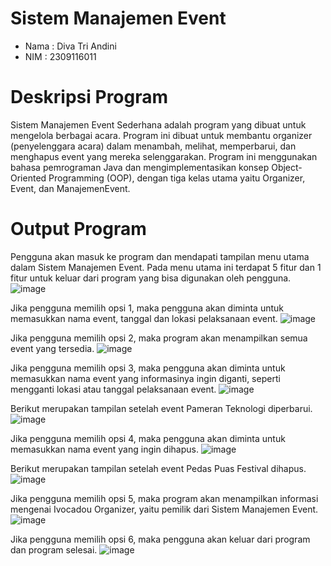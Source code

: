 # Sistem Manajemen Event
- Nama    : Diva Tri Andini
- NIM     : 2309116011

# Deskripsi Program
Sistem Manajemen Event Sederhana adalah program yang dibuat untuk mengelola berbagai acara. Program ini dibuat untuk membantu organizer (penyelenggara acara) dalam menambah, melihat, memperbarui, dan menghapus event yang mereka selenggarakan. Program ini menggunakan bahasa pemrograman Java dan mengimplementasikan konsep Object-Oriented Programming (OOP), dengan tiga kelas utama yaitu Organizer, Event, dan ManajemenEvent.

# Output Program
Pengguna akan masuk ke program dan mendapati tampilan menu utama dalam Sistem Manajemen Event. Pada menu utama ini terdapat 5 fitur dan 1 fitur untuk keluar dari program yang bisa digunakan oleh pengguna. 
![image](https://github.com/user-attachments/assets/6c216a6f-1734-469a-bd6d-8fbc0d009fd0)

Jika pengguna memilih opsi 1, maka pengguna akan diminta untuk memasukkan nama event, tanggal dan lokasi pelaksanaan event. 
![image](https://github.com/user-attachments/assets/d838d6b4-1b7f-4493-ae32-926bd62e5315)

Jika pengguna memilih opsi 2, maka program akan menampilkan semua event yang tersedia.
![image](https://github.com/user-attachments/assets/88407af7-e03c-44ab-b2a7-83678ffc003e)

Jika pengguna memilih opsi 3, maka pengguna akan diminta untuk memasukkan nama event yang informasinya ingin diganti, seperti mengganti lokasi atau tanggal pelaksanaan event.
![image](https://github.com/user-attachments/assets/2c19938b-f2c3-452e-95a7-a1ab3cf1fdf8)

Berikut merupakan tampilan setelah event Pameran Teknologi diperbarui.
![image](https://github.com/user-attachments/assets/a746d2cf-c64e-43d5-bec3-4f2068f7314c)

Jika pengguna memilih opsi 4, maka pengguna akan diminta untuk memasukkan nama event yang ingin dihapus.
![image](https://github.com/user-attachments/assets/170628c0-5893-4a56-b33b-73ad10545a46)

Berikut merupakan tampilan setelah event Pedas Puas Festival dihapus.
![image](https://github.com/user-attachments/assets/3175597d-7a72-4fd5-9e09-996874245f56)

Jika pengguna memilih opsi 5, maka program akan menampilkan informasi mengenai Ivocadou Organizer, yaitu pemilik dari Sistem Manajemen Event.
![image](https://github.com/user-attachments/assets/b37a48e8-086a-4990-b85d-12ef67955c97)

Jika pengguna memilih opsi 6, maka pengguna akan keluar dari program dan program selesai.
![image](https://github.com/user-attachments/assets/6709e0c8-e634-4d67-a0e8-c71d6ac55ebe)








